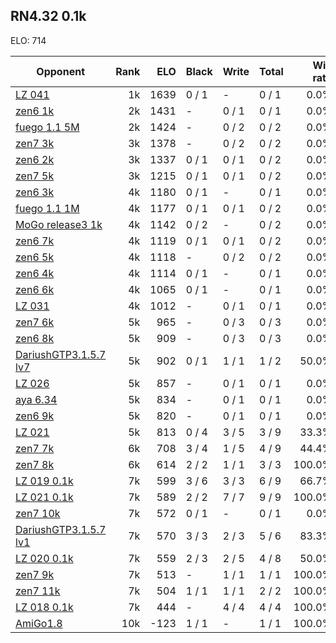 ## RN4.32 0.1k ##

ELO: 714

Opponent | Rank | ELO | Black | Write | Total | Win rate
---------|-----:|----:|-------|-------|-------|-------:
[LZ 041](LZ%20041.md) | 1k | 1639 | 0 / 1 | - | 0 / 1 | 0.0%
[zen6 1k](zen6%201k.md) | 2k | 1431 | - | 0 / 1 | 0 / 1 | 0.0%
[fuego 1.1 5M](fuego%201.1%205M.md) | 2k | 1424 | - | 0 / 2 | 0 / 2 | 0.0%
[zen7 3k](zen7%203k.md) | 3k | 1378 | - | 0 / 2 | 0 / 2 | 0.0%
[zen6 2k](zen6%202k.md) | 3k | 1337 | 0 / 1 | 0 / 1 | 0 / 2 | 0.0%
[zen7 5k](zen7%205k.md) | 3k | 1215 | 0 / 1 | 0 / 1 | 0 / 2 | 0.0%
[zen6 3k](zen6%203k.md) | 4k | 1180 | 0 / 1 | - | 0 / 1 | 0.0%
[fuego 1.1 1M](fuego%201.1%201M.md) | 4k | 1177 | 0 / 1 | 0 / 1 | 0 / 2 | 0.0%
[MoGo release3 1k](MoGo%20release3%201k.md) | 4k | 1142 | 0 / 2 | - | 0 / 2 | 0.0%
[zen6 7k](zen6%207k.md) | 4k | 1119 | 0 / 1 | 0 / 1 | 0 / 2 | 0.0%
[zen6 5k](zen6%205k.md) | 4k | 1118 | - | 0 / 2 | 0 / 2 | 0.0%
[zen6 4k](zen6%204k.md) | 4k | 1114 | 0 / 1 | - | 0 / 1 | 0.0%
[zen6 6k](zen6%206k.md) | 4k | 1065 | 0 / 1 | - | 0 / 1 | 0.0%
[LZ 031](LZ%20031.md) | 4k | 1012 | - | 0 / 1 | 0 / 1 | 0.0%
[zen7 6k](zen7%206k.md) | 5k | 965 | - | 0 / 3 | 0 / 3 | 0.0%
[zen6 8k](zen6%208k.md) | 5k | 909 | - | 0 / 3 | 0 / 3 | 0.0%
[DariushGTP3.1.5.7 lv7](DariushGTP3.1.5.7%20lv7.md) | 5k | 902 | 0 / 1 | 1 / 1 | 1 / 2 | 50.0%
[LZ 026](LZ%20026.md) | 5k | 857 | - | 0 / 1 | 0 / 1 | 0.0%
[aya 6.34](aya%206.34.md) | 5k | 834 | - | 0 / 1 | 0 / 1 | 0.0%
[zen6 9k](zen6%209k.md) | 5k | 820 | - | 0 / 1 | 0 / 1 | 0.0%
[LZ 021](LZ%20021.md) | 5k | 813 | 0 / 4 | 3 / 5 | 3 / 9 | 33.3%
[zen7 7k](zen7%207k.md) | 6k | 708 | 3 / 4 | 1 / 5 | 4 / 9 | 44.4%
[zen7 8k](zen7%208k.md) | 6k | 614 | 2 / 2 | 1 / 1 | 3 / 3 | 100.0%
[LZ 019 0.1k](LZ%20019%200.1k.md) | 7k | 599 | 3 / 6 | 3 / 3 | 6 / 9 | 66.7%
[LZ 021 0.1k](LZ%20021%200.1k.md) | 7k | 589 | 2 / 2 | 7 / 7 | 9 / 9 | 100.0%
[zen7 10k](zen7%2010k.md) | 7k | 572 | 0 / 1 | - | 0 / 1 | 0.0%
[DariushGTP3.1.5.7 lv1](DariushGTP3.1.5.7%20lv1.md) | 7k | 570 | 3 / 3 | 2 / 3 | 5 / 6 | 83.3%
[LZ 020 0.1k](LZ%20020%200.1k.md) | 7k | 559 | 2 / 3 | 2 / 5 | 4 / 8 | 50.0%
[zen7 9k](zen7%209k.md) | 7k | 513 | - | 1 / 1 | 1 / 1 | 100.0%
[zen7 11k](zen7%2011k.md) | 7k | 504 | 1 / 1 | 1 / 1 | 2 / 2 | 100.0%
[LZ 018 0.1k](LZ%20018%200.1k.md) | 7k | 444 | - | 4 / 4 | 4 / 4 | 100.0%
[AmiGo1.8](AmiGo1.8.md) | 10k | -123 | 1 / 1 | - | 1 / 1 | 100.0%
